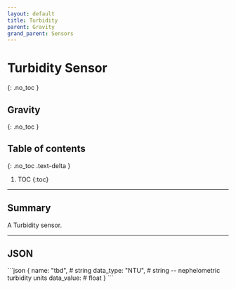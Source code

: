 ```yaml
---
layout: default
title: Turbidity
parent: Gravity
grand_parent: Sensors
---
```


# Turbidity Sensor
{: .no_toc }
## Gravity
{: .no_toc }

## Table of contents
{: .no_toc .text-delta }

1. TOC
{:toc}

---

## Summary

A Turbidity sensor.

---

## JSON 

<div class="code-example" markdown="1">
```json
{
  name: "tbd",      # string
  data_type: "NTU", # string -- nephelometric turbidity units
  data_value:       # float
}
```
</div>